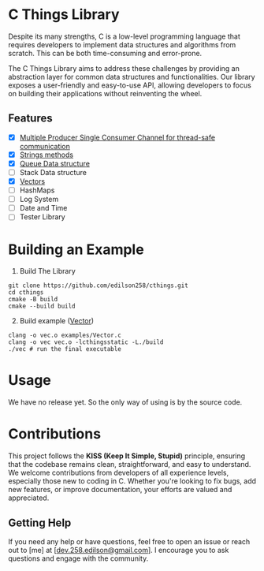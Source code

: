 # C Things Library
Despite its many strengths, C is a low-level programming language that requires developers to implement data structures and algorithms from scratch. This can be both time-consuming and error-prone.

The C Things Library aims to address these challenges by providing an abstraction layer for common data structures and functionalities. Our library exposes a user-friendly and easy-to-use API, allowing developers to focus on building their applications without reinventing the wheel.

## Features
- [x] [Multiple Producer Single Consumer Channel for thread-safe communication](docs/MPSC.md)
- [x] [Strings methods](docs/STRINGS.md)
- [x] [Queue Data structure](docs/QUEUE.md)
- [ ] Stack Data structure
- [x] [Vectors](docs/VECTOR.md)
- [ ] HashMaps
- [ ] Log System
- [ ] Date and Time
- [ ] Tester Library

# Building an Example

1. Build The Library
```shell
git clone https://github.com/edilson258/cthings.git
cd cthings
cmake -B build
cmake --build build
```

2. Build example ([Vector](examples/Vector.c))
```shell
clang -o vec.o examples/Vector.c
clang -o vec vec.o -lcthingsstatic -L./build
./vec # run the final executable
```

# Usage

We have no release yet. So the only way of using is by the source code.

# Contributions

This project follows the **KISS (Keep It Simple, Stupid)** principle, ensuring that the codebase remains clean, straightforward, and easy to understand. We welcome contributions from developers of all experience levels, especially those new to coding in C. Whether you're looking to fix bugs, add new features, or improve documentation, your efforts are valued and appreciated.

## Getting Help

If you need any help or have questions, feel free to open an issue or reach out to [me] at [dev.258.edilson@gmail.com]. I encourage you to ask questions and engage with the community.

